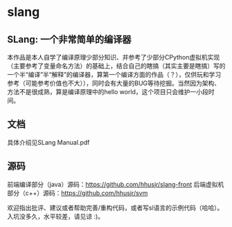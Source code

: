 # slang
## SLang: 一个非常简单的编译器
本作品是本人自学了编译原理少部分知识、并参考了少部分CPython虚拟机实现（主要参考了变量命名方法）的基础上，结合自己的瞎搞（其实主要是瞎搞）写的一个半“编译”半“解释”的编译器，算第一个编译方面的作品（？），仅供玩和学习参考（可能参考价值也不大）），同时会有大量的BUG等待挖掘。当然因为架构、方法不是很成熟，算是编译原理中的hello world，这个项目只会维护一小段时间。

## 文档
具体介绍见SLang Manual.pdf

## 源码
前端编译部分（java）源码：https://github.com/hhusjr/slang-front
后端虚拟机部分（c++）源码：https://github.com/hhusjr/svm

欢迎指出批评、建议或者帮助完善/重构代码，或者写sl语言的示例代码（哈哈）。入坑没多久，水平较差，请见谅 :)。
